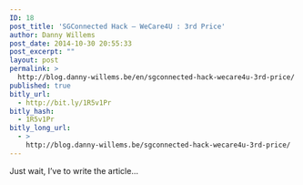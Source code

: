 ```yaml
---
ID: 18
post_title: 'SGConnected Hack – WeCare4U : 3rd Price'
author: Danny Willems
post_date: 2014-10-30 20:55:33
post_excerpt: ""
layout: post
permalink: >
  http://blog.danny-willems.be/en/sgconnected-hack-wecare4u-3rd-price/
published: true
bitly_url:
  - http://bit.ly/1R5v1Pr
bitly_hash:
  - 1R5v1Pr
bitly_long_url:
  - >
    http://blog.danny-willems.be/sgconnected-hack-wecare4u-3rd-price/
---
```

<div class="entry-content">
Just wait, I’ve to write the article…
</div>